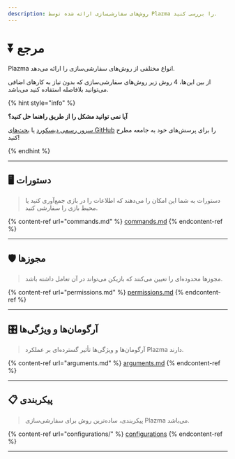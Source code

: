 ```yaml
---
description: روش‌های سفارشی‌سازی ارائه شده توسط Plazma را بررسی کنید.
---
```


# ⏬ مرجع

Plazma انواع مختلفی از روش‌های سفارشی‌سازی را ارائه می‌دهد.

از بین این‌ها، 4 روش زیر روش‌های سفارشی‌سازی که بدون نیاز به کارهای اضافی می‌توانید بلافاصله استفاده کنید می‌باشد.

{% hint style="info" %}

**آیا نمی توانید مشکل را از طریق راهنما حل کنید؟**

[سرور رسمی دیسکورد](https://discord.gg/MmfC52K8A8) یا [بحث‌های GitHub](https://github.com/PlazmaMC/PlazmaBukkit/discussions) را برای پرسش‌های خود به جامعه مطرح کنید!

{% endhint %}

***

## 🖥️ دستورات <a href="#id-1" id="id-1"></a>

> دستورات به شما این امکان را می‌دهند که اطلاعات را در بازی جمع‌آوری کنید یا محیط بازی را سفارشی کنید.

{% content-ref url="commands.md" %}
[commands.md](commands.md)
{% endcontent-ref %}

***

## 🛡️ مجوزها <a href="#id-2" id="id-2"></a>

> مجوزها محدوده‌ای را تعیین می‌کنند که بازیکن می‌تواند در آن تعامل داشته باشد.

{% content-ref url="permissions.md" %}
[permissions.md](permissions.md)
{% endcontent-ref %}

***

## 🎛️ آرگومان‌ها و ویژگی‌ها <a href="#id-3" id="id-3"></a>

> آرگومان‌ها و ویژگی‌ها تأثیر گسترده‌ای بر عملکرد Plazma دارند.

{% content-ref url="arguments.md" %}
[arguments.md](arguments.md)
{% endcontent-ref %}

***

## 📋 پیکربندی <a href="#id-4" id="id-4"></a>

> پیکربندی، ساده‌ترین روش برای سفارشی‌سازی Plazma می‌باشد.

{% content-ref url="configurations/" %}
[configurations](configurations/)
{% endcontent-ref %}

***
